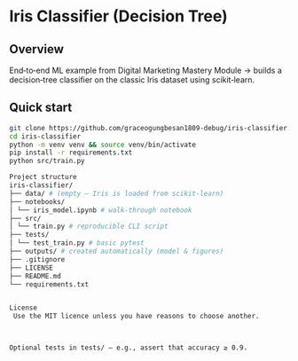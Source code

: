# Iris Classifier (Decision Tree)

## Overview
End‑to‑end ML example from Digital Marketing Mastery Module → builds a decision‑tree classifier on the classic Iris dataset using scikit‑learn.

## Quick start
```bash
git clone https://github.com/graceogungbesan1809-debug/iris-classifier.git
cd iris-classifier
python -m venv venv && source venv/bin/activate
pip install -r requirements.txt
python src/train.py

Project structure
iris-classifier/
├── data/ # (empty – Iris is loaded from scikit‑learn)
├── notebooks/
│ └── iris_model.ipynb # walk‑through notebook
├── src/
│ └── train.py # reproducible CLI script
├── tests/
│ └── test_train.py # basic pytest
├── outputs/ # created automatically (model & figures)
├── .gitignore
├── LICENSE
├── README.md
└── requirements.txt


License
 Use the MIT licence unless you have reasons to choose another.



Optional tests in tests/ – e.g., assert that accuracy ≥ 0.9.

